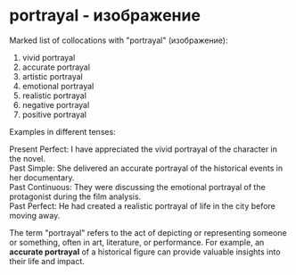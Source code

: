 # portrayal - изображение

Marked list of collocations with "portrayal" (изображение):

1. vivid portrayal  
2. accurate portrayal  
3. artistic portrayal  
4. emotional portrayal  
5. realistic portrayal  
6. negative portrayal  
7. positive portrayal  

Examples in different tenses:

Present Perfect: I have appreciated the vivid portrayal of the character in the novel.  
Past Simple: She delivered an accurate portrayal of the historical events in her documentary.  
Past Continuous: They were discussing the emotional portrayal of the protagonist during the film analysis.  
Past Perfect: He had created a realistic portrayal of life in the city before moving away.  

The term "portrayal" refers to the act of depicting or representing someone or something, often in art, literature, or performance. For example, an **accurate portrayal** of a historical figure can provide valuable insights into their life and impact.
